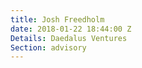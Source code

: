 ```yaml
---
title: Josh Freedholm
date: 2018-01-22 18:44:00 Z
Details: Daedalus Ventures
Section: advisory
---
```


